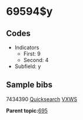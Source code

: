 # 69594$y

## Codes

-   Indicators
    -   First: 9
    -   Second: 4
-   Subfield: y

## Sample bibs

7434390 [Quicksearch](https://search.library.yale.edu/catalog/7434390) [VXWS](http://prodorbis.library.yale.edu:7014/vxws/GetHoldingsService?bibId=7434390)

**Parent topic:**[695](../../tags/695/695.md)

